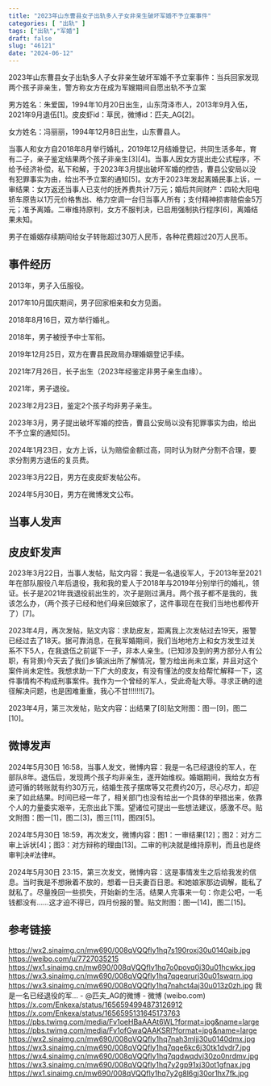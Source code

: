 ```yaml
---
title: "2023年山东曹县女子出轨多人子女非亲生破坏军婚不予立案事件"
categories: [ "出轨" ]
tags: ["出轨","军婚"]
draft: false
slug: "46121"
date: "2024-06-12"
---
```


2023年山东曹县女子出轨多人子女非亲生破坏军婚不予立案事件：当兵回家发现两个孩子非亲生，警方称女方在成为军嫂期间自愿出轨不予立案



男方姓名：朱爱国，1994年10月20日出生，山东菏泽市人，2013年9月入伍，2021年9月退伍[1]。皮皮虾id：草民，微博id：匹夫_AG[2]。

女方姓名：冯丽丽，1994年12月8日出生，山东曹县人。

当事人和女方自2018年8月举行婚礼，2019年12月结婚登记，共同生活多年，育有二子，亲子鉴定结果两个孩子非亲生[3][4]。当事人因女方提出走公式程序，不给予经济补偿，私下和解，于2023年3月提出破坏军婚的控告，曹县公安局以没有犯罪事实为由，给出不予立案的通知[5]。女方于2023年发起离婚民事上诉，一审结果：女方返还当事人已支付的抚养费共计7万元；婚后共同财产：四轮大阳电轿车原告以1万元价格售出、格力空调一台归当事人所有；支付精神损害赔偿金5万元；准予离婚。二审维持原判，女方不服判决，已启用强制执行程序[6]，离婚结果未知。

男子在婚姻存续期间给女子转账超过30万人民币，各种花费超过20万人民币。

## 事件经历
2013年，男子入伍服役。

2017年10月国庆期间，男子回家相亲和女方见面。

2018年8月16日，双方举行婚礼。

2018年，男子被授予中士军衔。

2019年12月25日，双方在曹县民政局办理婚姻登记手续。

2021年7月26日，长子出生（2023年经鉴定非男子亲生血缘）。

2021年，男子退役。

2023年2月23日，鉴定2个孩子均非男子亲生。

2023年3月，男子提出破坏军婚的控告，曹县公安局以没有犯罪事实为由，给出不予立案的通知[5]。

2024年1月23日，女方上诉，认为赔偿金额过高，同时认为财产分割不合理，要求分割男方退伍的复员费。

2023年3月22日，男方在皮皮虾发帖公布。

2024年5月30日，男方在微博发文公布。

## 当事人发声
## 皮皮虾发声
2023年3月22日，当事人发帖，贴文内容：我是一名退役军人，于2013年至2021年在部队服役八年后退役，我和我的爱人于2018年与2019年分别举行的婚礼，领证。长子是2021年我退役前出生的，次子是刚过满月。两个孩子都不是我的，我该怎么办，（两个孩子已经和他们母亲回娘家了，这件事现在在我们当地也都传开了）[7]。

2023年4月，再次发帖，贴文内容：求助皮友，距离我上次发帖过去19天，报警已经过去了18天。据可靠消息，在我军婚期间，我们当地地方上和女方发生过关系不下5人，在我退伍之前诞下一子，非本人亲生。(已知涉及到的男方部分人有公职，有背景)今天去了我们乡镇派出所了解情况，警方给出尚未立案，并且对这个案件尚未定性。我想求助一下广大的皮友，有没有懂法的皮友给帮忙解释一下，这件事情构不构成刑事案件。我作为一个曾经的军人，受此奇耻大辱。寻求正确的途径解决问题，也是困难重重，我心不甘!!!!!!![7]。

2023年4月，第三次发帖，贴文内容：出结果了[8]贴文附图：图一[9]，图二[10]。

## 微博发声
2024年5月30日 16:58，当事人发文，微博内容：我是一名已经退役的军人，在部队8年。退伍后，发现两个孩子均非亲生，遂开始维权。婚姻期间，我给女方有迹可循的转账就有约30万元，结婚生孩子摆席等又花费约20万，尽心尽力，却迎来了如此结果。时间已经一年了，相关部门也没有给出一个具体的举措出来，依靠个人的力量委实艰辛，无奈出此下策。望诸位可提出一些想法建议，感激不尽。贴文附图：图一[1]，图二[3]，图三[11]，图四[5]。

2024年5月30日 18:59，再次发文，微博内容：图1：一审结果[12]；图2：对方二审上诉状[4]；图3：对方辩称的理由[13]。二审的判决就是维持原判，而且也是终审判决#法律#。

2024年5月30日 23:15，第三次发文，微博内容：这是事情发生之后给我发的信息。当时我是不想揪着不放的，想着一日夫妻百日恩。和她娘家那边调解，能私了就私了。尽量挽回一些损失，开始新的生活。结果人完事来一句：你走公吧，一毛钱都没有……这才迫不得已，四月份报的警。贴文附图：图一[14]，图二[15]。

## 参考链接
 https://wx2.sinaimg.cn/mw690/008qVQQfly1hq7s190roxj30u0140aib.jpg
 https://weibo.com/u/7727035215
 https://wx1.sinaimg.cn/mw690/008qVQQfly1hq7o0povq0j30u01hcwkx.jpg
 https://wx3.sinaimg.cn/mw690/008qVQQfly1hq7qqeqrurj30u01swqrn.jpg
 https://wx3.sinaimg.cn/mw690/008qVQQfly1hq7nahct4aj30u013z0zh.jpg
 我是一名已经退役的军... - @匹夫_AG的微博 - 微博 (weibo.com)
 https://x.com/Enkexa/status/1656594994873126912
 https://x.com/Enkexa/status/1656595131645173763
 https://pbs.twimg.com/media/Fv1oeHBaAAAt6WL?format=jpg&name=large
 https://pbs.twimg.com/media/Fv1ofGwaQAAKSRl?format=jpg&name=large
 https://wx2.sinaimg.cn/mw690/008qVQQfly1hq7nah3mljj30u0140dmx.jpg
 https://wx3.sinaimg.cn/mw690/008qVQQfly1hq7qqe6kc6j30tk1dvdr7.jpg
 https://wx4.sinaimg.cn/mw690/008qVQQfly1hq7qqdwqdvj30zo0nrdmv.jpg
 https://wx3.sinaimg.cn/mw690/008qVQQfly1hq7y2gp91xj30ot1gfnax.jpg
 https://wx1.sinaimg.cn/mw690/008qVQQfly1hq7y2g8l6gj30or1hx7fk.jpg
